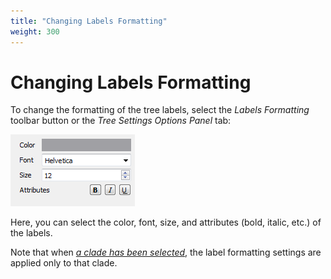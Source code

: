 ```yaml
---
title: "Changing Labels Formatting"
weight: 300
---
```


# Changing Labels Formatting

To change the formatting of the tree labels, select the _Labels Formatting_ toolbar button or the _Tree Settings Options Panel_ tab:

![](/images/65929735/65929736.png)

Here, you can select the color, font, size, and attributes (bold, italic, etc.) of the labels.

Note that when [_a clade has been selected_](../../working-with-clade/selecting-clade), the label formatting settings are applied only to that clade.